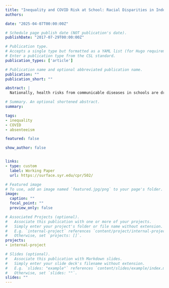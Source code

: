 ```yaml
---
title: "Inequality and COVID Risk at School: Racial Disparities in Indoor Density, Vaccination Rates, and Consequences for Absenteeism"
authors:

date: "2025-04-07T00:00:00Z"

# Schedule page publish date (NOT publication's date).
publishDate: "2017-07-29T00:00:00Z"

# Publication type.
# Accepts a single type but formatted as a YAML list (for Hugo requirements).
# Enter a publication type from the CSL standard.
publication_types: ['article']

# Publication name and optional abbreviated publication name.
publication: ""
publication_short: ""

abstract: |
  Nationally, health risks from communicable diseases in schools are drawing renewed attention as routine childhood vaccination coverage declines. These risks are not uniform: schools differ in physical environments, resources, and student behavior. While lessons from the COVID pandemic may provide insight into how such differences create inequities, little existing evidence documents (or refutes) school COVID risk disparities. This paper begins to fill this gap by examining racial disparities in two factors affecting risk: vaccination rates and indoor density (classroom space per pupil) of New York City elementary schools (then examining middle and high schools separately). We examine the link between school COVID risk and absenteeism and explore racial disparities both within and between neighborhoods. While Asian and White students, on average, attend schools with higher vaccination rates, they also face more crowded classrooms than Black or Hispanic students. White students are more likely than Black students to attend schools with indoor density above and vaccination rates below expert recommended critical thresholds. Roughly half of the racial disparity in school COVID risk reflect differences across neighborhoods rather than within them. Controlling for school COVID risk narrows racial gaps in attendance rates and chronic absenteeism by roughly one-third to one-half. Results are similar for the middle and high schools. Our findings highlight the importance of health risks in schools, distinguishing between those rooted in physical environments and those driven by collective behavior.

# Summary. An optional shortened abstract.
summary:  

tags:
- inequality
- COVID
- absenteeism

featured: false

show_author: false


links:
- type: custom
  label: Working Paper
  url: https://surface.syr.edu/cpr/502/

# Featured image
# To use, add an image named `featured.jpg/png` to your page's folder. 
image:
  caption: ""
  focal_point: ""
  preview_only: false

# Associated Projects (optional).
#   Associate this publication with one or more of your projects.
#   Simply enter your project's folder or file name without extension.
#   E.g. `internal-project` references `content/project/internal-project/index.md`.
#   Otherwise, set `projects: []`.
projects:
- internal-project

# Slides (optional).
#   Associate this publication with Markdown slides.
#   Simply enter your slide deck's filename without extension.
#   E.g. `slides: "example"` references `content/slides/example/index.md`.
#   Otherwise, set `slides: ""`.
slides: ""
---
```

<style>
/* Move Abstract to top of grid on desktop */
@media (min-width:768px) {
  .page-body article main .max-w-prose.grid {
    display: flex !important;
    flex-direction: column !important;
  }

  /* Ensure both label and text span full width */
  .page-body article main .max-w-prose.grid > * {
    grid-column: auto !important;
    width: 100% !important;
  }

  /* Make "Abstract" label bold on top */
  .page-body article main .max-w-prose.grid > div:first-child {
    font-weight: 700 !important;
    margin-bottom: .5rem !important;
  }
}

/* Hide the last two metadata spans: "·" + "X min read" */
.page-body article main .text-gray-500.text-sm.flex.items-center.flex-wrap.gap-y-2
  > span:nth-last-of-type(1),
.page-body article main .text-gray-500.text-sm.flex.items-center.flex-wrap.gap-y-2
  > span:nth-last-of-type(2) {
  display: none !important;
</style>


